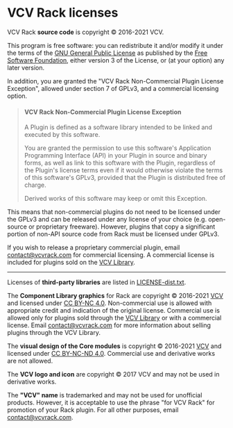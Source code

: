 # VCV Rack licenses

VCV Rack **source code** is copyright © 2016-2021 VCV.

This program is free software: you can redistribute it and/or modify it under the terms of the [GNU General Public License](https://www.gnu.org/licenses/gpl-3.0.en.html) as published by the [Free Software Foundation](https://www.fsf.org/), either version 3 of the License, or (at your option) any later version.

In addition, you are granted the "VCV Rack Non-Commercial Plugin License Exception", allowed under section 7 of GPLv3, and a commercial licensing option.

>#### VCV Rack Non-Commercial Plugin License Exception
>
>A Plugin is defined as a software library intended to be linked and executed by this software.
>
>You are granted the permission to use this software's Application Programming Interface (API) in your Plugin in source and binary forms, as well as link to this software with the Plugin, regardless of the Plugin's license terms even if it would otherwise violate the terms of this software's GPLv3, provided that the Plugin is distributed free of charge.
>
>Derived works of this software may keep or omit this Exception.

This means that non-commercial plugins do not need to be licensed under the GPLv3 and can be released under any license of your choice (e.g. open-source or proprietary freeware). However, plugins that copy a significant portion of non-API source code from Rack must be licensed under GPLv3.

If you wish to release a proprietary commercial plugin, email contact@vcvrack.com for commercial licensing. A commercial license is included for plugins sold on the [VCV Library](https://library.vcvrack.com/).

---

Licenses of **third-party libraries** are listed in [LICENSE-dist.txt](LICENSE-dist.txt).

The **Component Library graphics** for Rack are copyright © 2016-2021 [VCV](https://vcvrack.com/) and licensed under [CC BY-NC 4.0](https://creativecommons.org/licenses/by-nc/4.0/).
Non-commercial use is allowed with appropriate credit and indication of the original license.
Commercial use is allowed only for plugins sold through the [VCV Library](https://vcvrack.com/plugins.html) or with a commercial license.
Email contact@vcvrack.com for more information about selling plugins through the VCV Library.

The **visual design of the Core modules** is copyright © 2016-2021 [VCV](https://vcvrack.com/) and licensed under [CC BY-NC-ND 4.0](https://creativecommons.org/licenses/by-nc-nd/4.0/).
Commercial use and derivative works are not allowed.

The **VCV logo and icon** are copyright © 2017 VCV and may not be used in derivative works.

The **"VCV" name** is trademarked and may not be used for unofficial products.
However, it is acceptable to use the phrase "for VCV Rack" for promotion of your Rack plugin.
For all other purposes, email contact@vcvrack.com.
